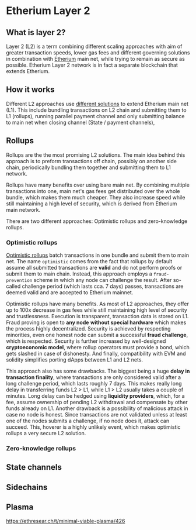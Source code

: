 # Etherium Layer 2

## What is layer 2?
Layer 2  (L2) is a term combining different scaling approaches with aim of greater transaction speeds, lower gas fees and different governing solutions in combination with [Etherium][1] main net, while trying to remain as secure as possible. Etherium Layer 2 network is in fact a separate blockchain that extends Etherium.

## How it works
Different L2 approaches use [different solutions][2] to extend Etherium main net (L1). This include bundling transactions on L2 chain and submitting them to L1 (rollups), running parallel payment channel and only submitting balance to main net when closing channel (State / payment channels), 

## Rollups
Rollups are the the most promising L2 solutions. The main idea behind this approach is to preform transactions off chain, possibly on another side chain, periodically  bundling them together and submitting them to L1 network. 

Rollups have many benefits over using bare main net. By combining multiple transactions into one, main net's gas fees get distributed over the whole bundle, which makes them much cheaper. They also increase speed while still maintaining a high level of security, which is derived from Etherium main network. 

There are two different approaches: Optimistic rollups and zero-knowledge rollups.
### Optimistic rollups
[Optimistic rollups][3] batch transactions in one bundle and submit them to main net. The name `optimistic` comes from the fact that rollups by default assume all submitted transactions are **valid** and do not perform proofs or submit them to main chain. Instead, this approach employs a `fraud-prevention` scheme in which any node can challenge the result. After so-called challenge period (which lasts cca. 7 days) passes, transactions are deemed valid and are accepted to Etherium mainnet.

Optimistic rollups have many benefits. As most of L2 approaches, they offer up to 100x decrease in gas fees  while still maintaining high level of security and trustlessness. Execution is transparent, transaction data is stored on L1. Fraud proving is open to **any node** **without special hardware** which makes the process highly decentralized. Security is achieved by respecting minorities, even one honest node can submit a  successful **fraud challenge**, which is respected. Security is further increased by well-designed **cryptoeconomic model**, where rollup operators must provide a bond, which gets slashed in case of dishonesty. And finally, compatibility with EVM and solidity simplifies porting dApps between L1 and L2  nets.

This approach also has some drawbacks. The biggest being a huge **delay in transaction finality**, where transactions are only considered valid after a long challenge period, which lasts roughly 7 days. This makes really long delay in transferring funds L2 > L1, while L1 > L2 usually takes a couple of minutes. Long delay can be hedged using **liquidity providers**, which, for a fee, assume ownership of pending L2 withdrawal and compensate by other funds already on L1. Another drawback is a possibility of malicious attack in case no node is honest. Since transactions are not validated unless at least one of the nodes submits a challenge, if no node does it, attack can succeed. This, hoverer is a highly unlikely event, which makes optimistic rollups a very secure L2 solution. 

### Zero-knowledge rollups

## State channels

## Sidechains

## Plasma
https://ethresear.ch/t/minimal-viable-plasma/426



















[1]: <https://ethereum.org/en/layer-2/>
[2]: <https://ethereum.org/en/developers/docs/scaling/>
[3]: <https://ethereum.org/en/developers/docs/scaling/optimistic-rollups/>